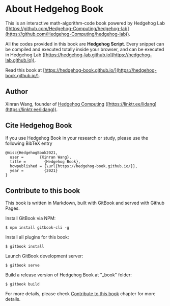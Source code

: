 # About Hedgehog Book

This is an interactive math-algorithm-code book powered by Hedgehog
Lab ([https://github.com/Hedgehog-Computing/hedgehog-lab](https://github.com/Hedgehog-Computing/hedgehog-lab)).

All the codes provided in this book are **Hedgehog Script**. Every snippet can be compiled and executed totally inside
your browser, and can be executed in Hedgehog Lab ([https://hedgehog-lab.github.io](https://hedgehog-lab.github.io)).

Read this book at [https://hedgehog-book.github.io/](https://hedgehog-book.github.io/).

## Author

Xinran Wang, founder
of [Hedgehog Computing](https://github.com/Hedgehog-Computing) ([https://linktr.ee/lidang](https://linktr.ee/lidang)).

## Cite Hedgehog Book

If you use Hedgehog Book in your research or study, please use the following BibTeX entry

```
@misc{HedgehogBook2021,
  user =       {Xinran Wang},
  title =        {Hedgehog Book},
  howpublished = {\url{https://hedgehog-book.github.io/}},
  year =         {2021}
}
```

## Contribute to this book

This book is written in Markdown, built with GitBook and served with Github Pages.

Install GitBook via NPM:

```
$ npm install gitbook-cli -g
```

Install all plugins for this book:

```
$ gitbook install
```

Launch GitBook development server:

```
$ gitbook serve
```

Build a release version of Hedgehog Book at "_book" folder:

```
$ gitbook build
```

For more details, please check [Contribute to this book](contribute.md) chapter for more details.
